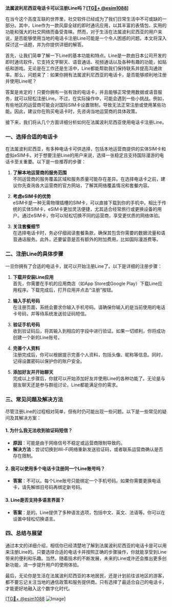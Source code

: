 **法属波利尼西亚电话卡可以注册Line吗？[[TG💪+ @esim1088](https://t.me/s/esim1088)]**

在当今这个高度互联的世界里，社交软件已经成为了我们日常生活中不可或缺的一部分。其中，Line作为一款风靡全球的即时通讯应用，以其丰富的表情包、实用的功能和强大的社交网络而备受青睐。然而，对于生活在法属波利尼西亚的用户来说，是否能够使用当地的电话卡注册Line可能是一个令人困惑的问题。本文将深入探讨这一话题，并为你提供详细的解答。

首先，让我们简单了解一下Line的基本功能和特点。Line是一款由日本公司开发的即时通讯软件，它支持文字聊天、语音通话、视频通话以及各种有趣的功能，如贴纸和游戏。无论是在工作还是生活中，Line都能帮助我们保持联系并提高沟通效率。那么，问题来了：如果你拥有法属波利尼西亚的电话卡，是否能够顺利地注册并使用Line呢？

答案是肯定的！只要你拥有一张有效的电话卡，并且能够正常使用数据或语音服务，就可以轻松注册Line。不过，在实际操作中，可能会遇到一些小挑战。例如，有些地区的运营商可能会对国际SIM卡设置限制，导致无法正常注册或使用某些功能。因此，建议你在购买电话卡时，先咨询当地运营商的具体政策。

接下来，我们将从几个方面详细分析如何在法属波利尼西亚使用电话卡注册Line。

### **一、选择合适的电话卡**

在法属波利尼西亚，有多种电话卡可供选择，包括本地运营商提供的实体SIM卡和虚拟eSIM卡。对于想要注册Line的用户来说，选择一张稳定且支持国际漫游的电话卡至关重要。以下是一些推荐的步骤：

1. **了解本地运营商的服务范围**  
   不同运营商的服务覆盖区域和服务质量可能存在差异。在选择电话卡之前，建议你先查询各大运营商的官方网站，了解其网络覆盖情况和套餐内容。

2. **考虑eSIM卡的优势**  
   eSIM卡是一种无需物理插槽的SIM卡，可以直接下载到你的手机中。相比于传统的实体SIM卡，eSIM卡更加灵活便捷，尤其适合经常旅行或更换设备的用户。通过eSIM卡，你可以轻松切换不同的运营商，享受更优质的网络体验。

3. **关注套餐细节**  
   在选择电话卡时，务必仔细阅读套餐条款，确保其包含你需要的数据流量和语音通话服务。此外，还要留意是否有额外的附加费用，比如国际漫游费等。

### **二、注册Line的具体步骤**

一旦你拥有了合适的电话卡，就可以开始注册Line了。以下是详细的注册步骤：

1. **下载并安装Line应用**  
   首先，你需要在手机的应用商店（如App Store或Google Play）下载Line应用程序。下载完成后，打开应用并点击“注册”按钮。

2. **输入手机号码**  
   在注册页面，系统会要求你输入手机号码。请确保你输入的是当前使用的电话卡号码，并等待系统发送验证码短信。

3. **验证手机号码**  
   收到验证码后，将其输入到相应的字段中进行验证。如果一切顺利，你将成功创建一个新的Line账号。

4. **完善个人资料**  
   注册完成后，你可以根据提示完善个人资料，包括头像、昵称等信息。同时，记得设置密码以保护你的账户安全。

5. **添加好友并开始聊天**  
   完成以上步骤后，你就可以开始添加好友并使用Line的各种功能了。无论是与朋友聊天还是参与群组讨论，Line都能满足你的需求。

### **三、常见问题及解决方法**

尽管注册Line的过程相对简单，但有时仍可能出现一些问题。以下是一些常见的疑问及其解决方案：

#### **1. 为什么我无法收到验证码短信？**
   - **原因**：可能是由于网络信号不稳定或运营商限制导致的。
   - **解决方法**：尝试切换到Wi-Fi网络重新发送验证码，或者联系运营商确认是否存在限制。

#### **2. 我可以使用多个电话卡注册同一个Line账号吗？**
   - **答案**：不可以。每个Line账号只能绑定一个手机号码。如果你需要更换电话卡，请先解绑旧号码再绑定新号码。

#### **3. Line是否支持多语言界面？**
   - **答案**：是的。Line提供了多种语言选项，包括中文、英文、法语等。你可以在设置中轻松切换语言。

### **四、总结与展望**

通过本文的详细介绍，相信你已经清楚地了解到法属波利尼西亚的电话卡是可以用来注册Line的。只要选择合适的电话卡并按照正确的步骤操作，你就能享受到Line带来的便利和乐趣。当然，随着技术的不断发展，未来的Line或许还会推出更多创新功能，进一步提升用户的使用体验。

最后，无论你是生活在法属波利尼西亚的本地居民，还是计划前往该地区的游客，都不要忘记关注当地的通信政策和服务提供商。只有选择了最适合自己的电话卡，才能更好地融入这个数字化时代。

[[TG💪+ @esim1088](https://t.me/s/esim1088) ![Image](https://i.postimg.cc/4NQfJmqS/Snipaste-2025-05-13-00-14-12.png)]